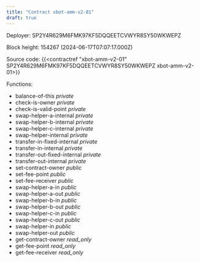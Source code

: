 ```yaml
---
title: "Contract xbot-amm-v2-01"
draft: true
---
```

Deployer: SP2Y4R629M6FMK97KF5DQQEETCVWYR8SY50WKWEPZ


 



Block height: 154267 (2024-06-17T07:07:17.000Z)

Source code: {{<contractref "xbot-amm-v2-01" SP2Y4R629M6FMK97KF5DQQEETCVWYR8SY50WKWEPZ xbot-amm-v2-01>}}

Functions:

* balance-of-this _private_
* check-is-owner _private_
* check-is-valid-point _private_
* swap-helper-a-internal _private_
* swap-helper-b-internal _private_
* swap-helper-c-internal _private_
* swap-helper-internal _private_
* transfer-in-fixed-internal _private_
* transfer-in-internal _private_
* transfer-out-fixed-internal _private_
* transfer-out-internal _private_
* set-contract-owner _public_
* set-fee-point _public_
* set-fee-receiver _public_
* swap-helper-a-in _public_
* swap-helper-a-out _public_
* swap-helper-b-in _public_
* swap-helper-b-out _public_
* swap-helper-c-in _public_
* swap-helper-c-out _public_
* swap-helper-in _public_
* swap-helper-out _public_
* get-contract-owner _read_only_
* get-fee-point _read_only_
* get-fee-receiver _read_only_
